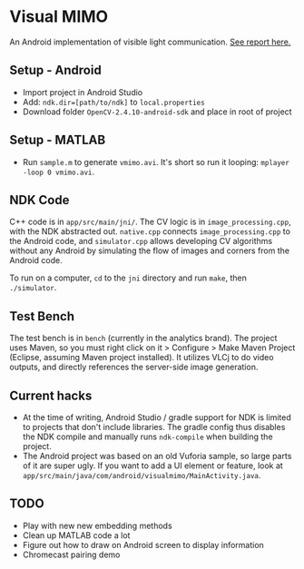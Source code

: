 # Visual MIMO
An Android implementation of visible light communication. [See report here.](https://github.com/revan/special-problems-report/blob/master/report.pdf)


## Setup - Android

- Import project in Android Studio
- Add: `ndk.dir=[path/to/ndk]` to `local.properties`
- Download folder `OpenCV-2.4.10-android-sdk` and place in root of project

## Setup - MATLAB

- Run `sample.m` to generate `vmimo.avi`. It's short so run it looping: `mplayer -loop 0 vmimo.avi`.

## NDK Code
C++ code is in `app/src/main/jni/`. The CV logic is in `image_processing.cpp`, with the NDK abstracted out. `native.cpp` connects `image_processing.cpp` to the Android code, and `simulator.cpp` allows developing CV algorithms without any Android by simulating the flow of images and corners from the Android code.

To run on a computer, `cd` to the `jni` directory and run `make`, then `./simulator`.

## Test Bench
The test bench is in `bench` (currently in the analytics brand). The project uses Maven, so you must right click on it > Configure > Make Maven Project (Eclipse, assuming Maven project installed). It utilizes VLCj to do video outputs, and directly references the server-side image generation.

## Current hacks

- At the time of writing, Android Studio / gradle support for NDK is limited to projects that don't include libraries. The gradle config thus disables the NDK compile and manually runs `ndk-compile` when building the project.
- The Android project was based on an old Vuforia sample, so large parts of it are super ugly. If you want to add a UI element or feature, look at `app/src/main/java/com/android/visualmimo/MainActivity.java`.

## TODO

- Play with new new embedding methods
- Clean up MATLAB code a lot
- Figure out how to draw on Android screen to display information
- Chromecast pairing demo

